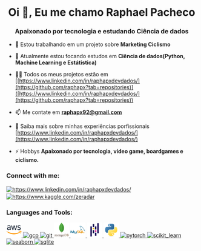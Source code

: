 <h1 align="center">Oi 👋, Eu me chamo Raphael Pacheco</h1>
<h3 align="center">Apaixonado por tecnologia e estudando Ciência de dados</h3>

- 🔭 Estou trabalhando em um projeto sobre **Marketing Ciclismo**

- 🌱 Atualmente estou focando estudos em **Ciência de dados(Python, Machine Learning e Estátistica)**

- 👨‍💻 Todos os meus projetos estão em [[https://www.linkedin.com/in/raphapxdevdados/](https://github.com/raphapx?tab=repositories)]([https://www.linkedin.com/in/raphapxdevdados/](https://github.com/raphapx?tab=repositories))

- 📫 Me contate em **raphapx92@gmail.com**

- 📄 Saiba mais sobre minhas experiências porfissionais [https://www.linkedin.com/in/raphapxdevdados/](https://www.linkedin.com/in/raphapxdevdados/)

- ⚡ Hobbys **Apaixonado por tecnologia, video game, boardgames e ciclismo.**

<h3 align="left">Connect with me:</h3>
<p align="left">
<a href="https://linkedin.com/in/https://www.linkedin.com/in/raphapxdevdados/" target="blank"><img align="center" src="https://raw.githubusercontent.com/rahuldkjain/github-profile-readme-generator/master/src/images/icons/Social/linked-in-alt.svg" alt="https://www.linkedin.com/in/raphapxdevdados/" height="30" width="40" /></a>
<a href="https://kaggle.com/https://www.kaggle.com/zeradar" target="blank"><img align="center" src="https://raw.githubusercontent.com/rahuldkjain/github-profile-readme-generator/master/src/images/icons/Social/kaggle.svg" alt="https://www.kaggle.com/zeradar" height="30" width="40" /></a>
</p>

<h3 align="left">Languages and Tools:</h3>
<p align="left"> <a href="https://aws.amazon.com" target="_blank" rel="noreferrer"> <img src="https://raw.githubusercontent.com/devicons/devicon/master/icons/amazonwebservices/amazonwebservices-original-wordmark.svg" alt="aws" width="40" height="40"/> </a> <a href="https://cloud.google.com" target="_blank" rel="noreferrer"> <img src="https://www.vectorlogo.zone/logos/google_cloud/google_cloud-icon.svg" alt="gcp" width="40" height="40"/> </a> <a href="https://git-scm.com/" target="_blank" rel="noreferrer"> <img src="https://www.vectorlogo.zone/logos/git-scm/git-scm-icon.svg" alt="git" width="40" height="40"/> </a> <a href="https://www.mongodb.com/" target="_blank" rel="noreferrer"> <img src="https://raw.githubusercontent.com/devicons/devicon/master/icons/mongodb/mongodb-original-wordmark.svg" alt="mongodb" width="40" height="40"/> </a> <a href="https://www.mysql.com/" target="_blank" rel="noreferrer"> <img src="https://raw.githubusercontent.com/devicons/devicon/master/icons/mysql/mysql-original-wordmark.svg" alt="mysql" width="40" height="40"/> </a> <a href="https://pandas.pydata.org/" target="_blank" rel="noreferrer"> <img src="https://raw.githubusercontent.com/devicons/devicon/2ae2a900d2f041da66e950e4d48052658d850630/icons/pandas/pandas-original.svg" alt="pandas" width="40" height="40"/> </a> <a href="https://www.python.org" target="_blank" rel="noreferrer"> <img src="https://raw.githubusercontent.com/devicons/devicon/master/icons/python/python-original.svg" alt="python" width="40" height="40"/> </a> <a href="https://pytorch.org/" target="_blank" rel="noreferrer"> <img src="https://www.vectorlogo.zone/logos/pytorch/pytorch-icon.svg" alt="pytorch" width="40" height="40"/> </a> <a href="https://scikit-learn.org/" target="_blank" rel="noreferrer"> <img src="https://upload.wikimedia.org/wikipedia/commons/0/05/Scikit_learn_logo_small.svg" alt="scikit_learn" width="40" height="40"/> </a> <a href="https://seaborn.pydata.org/" target="_blank" rel="noreferrer"> <img src="https://seaborn.pydata.org/_images/logo-mark-lightbg.svg" alt="seaborn" width="40" height="40"/> </a> <a href="https://www.sqlite.org/" target="_blank" rel="noreferrer"> <img src="https://www.vectorlogo.zone/logos/sqlite/sqlite-icon.svg" alt="sqlite" width="40" height="40"/> </a> </p>

